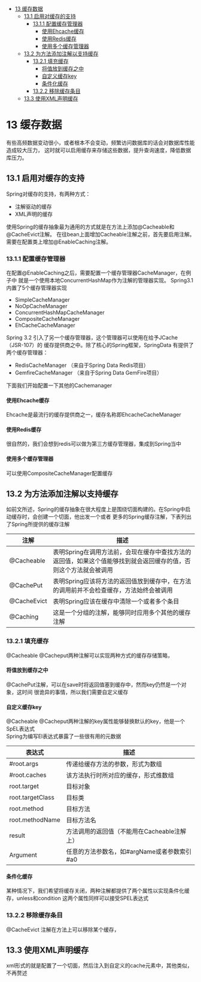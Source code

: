 <!-- TOC -->

- [13 缓存数据](#13-缓存数据)
    - [13.1 启用对缓存的支持](#131-启用对缓存的支持)
        - [13.1.1 配置缓存管理器](#1311-配置缓存管理器)
            - [使用Ehcache缓存](#使用ehcache缓存)
            - [使用Redis缓存](#使用redis缓存)
            - [使用多个缓存管理器](#使用多个缓存管理器)
    - [13.2 为方法添加注解以支持缓存](#132-为方法添加注解以支持缓存)
        - [13.2.1 填充缓存](#1321-填充缓存)
            - [将值放到缓存之中](#将值放到缓存之中)
            - [自定义缓存key](#自定义缓存key)
            - [条件化缓存](#条件化缓存)
        - [13.2.2 移除缓存条目](#1322-移除缓存条目)
    - [13.3 使用XML声明缓存](#133-使用xml声明缓存)

<!-- /TOC -->
# 13 缓存数据

有些高频数据变动很小，或者根本不会变动，频繁访问数据库的话会对数据库性能造成较大压力，
这时就可以启用缓存来存储这些数据，提升查询速度，降低数据库压力。

## 13.1 启用对缓存的支持

Spring对缓存的支持，有两种方式：
- 注解驱动的缓存
- XML声明的缓存

使用Spring的缓存抽象最为通用的方式就是在方法上添加@Cacheable和@CacheEvict注解。
在往bean上面增加Cacheable注解之前，首先要启用注解。
需要在配置类上增加@EnableCaching注解。

### 13.1.1 配置缓存管理器

在配置@EnableCaching之后，需要配置一个缓存管理器CacheManager，在例子中
就是一个使用本地ConcurrentHashMap作为注解的管理器实现。
Spring3.1 内置了5个缓存管理器实现
- SimpleCacheManager
- NoOpCacheManager
- ConcurrentHashMapCacheManager
- CompositeCacheManager
- EhCacheCacheManager

Spring 3.2 引入了另一个缓存管理器，这个管理器可以使用在给予JCache（JSR-107）的
缓存提供商之中。除了核心的Spring框架，SpringData 有提供了两个缓存管理器：
- RedisCacheManager （来自于Spring Data Redis项目）
- GemfireCacheManager （来自于Spring Data GemFire项目）

下面我们开始配置一下其他的Cachemanager

#### 使用Ehcache缓存 

Ehcache是最流行的缓存提供商之一，缓存名称即EhcacheCacheManager

#### 使用Redis缓存

很自然的，我们会想到redis可以做为第三方缓存管理器，集成到Spring当中

#### 使用多个缓存管理器

可以使用CompositeCacheManager配置缓存


## 13.2 为方法添加注解以支持缓存

如前文所述，Spring的缓存抽象在很大程度上是围绕切面构建的。在Spring中启动缓存时，会创建一个切面，他出发一个或者
更多的Spring缓存注解，下表列出了Spring所提供的缓存注解

|注解|描述|
|---|---|
|@Cacheable|表明Spring在调用方法前，会现在缓存中查找方法的返回值，如果这个值能够找到就会返回缓存的值，否则这个方法就会被调用|
|@CachePut|表明Spring应该将方法的返回值放到缓存中，在方法的调用前并不会检查缓存，方法始终会被调用|
|@CacheEvict|表明Spring应该在缓存中清除一个或者多个条目|
|@Caching|这是一个分组的注解，能够同时应用多个其他的缓存注解|

### 13.2.1 填充缓存

@Cacheable @Cacheput两种注解可以实现两种方式的缓存存储策略，

#### 将值放到缓存之中

@CachePut注解，可以在save时将返回值塞到缓存中，然而key仍然是一个对象，这时间
很诡异的事情，所以我们需要自定义缓存

#### 自定义缓存key
@Cacheable @Cacheput两种注解的key属性能够替换默认的key，他是一个SpEL表达式  
Spring为编写El表达式暴露了一些很有用的元数据

|表达式|描述|
|---|---|
|#root.args|传递给缓存方法的参数，形式为数组|
|#root.caches|该方法执行时所对应的缓存，形式维数组|
|root.target|目标对象|
|root.targetClass|目标类|
|root.method|目标方法|
|root.methodName|目标方法名|
|result|方法调用的返回值（不能用在Cacheable注解上）|
|Argument|任意的方法参数名，如#argName或者参数索引#a0|

#### 条件化缓存

某种情况下，我们希望将缓存关闭，两种注解都提供了两个属性以实现条件化缓存，unless和condition
这两个属性同样可以接受SPEL表达式

### 13.2.2 移除缓存条目

@CacheEvict 注解在方法上可以移除某个缓存，

## 13.3 使用XML声明缓存
xml形式的就是配置了一个切面，然后注入到自定义的cache元素中，其他类似，不再赘述